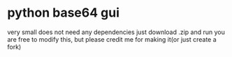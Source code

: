 # python base64 gui

very small
does not need any dependencies
just download .zip and run
you are free to modify this, but please credit me for making it(or just create a fork)

